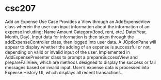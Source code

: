 # csc207

Add an Expense Use Case
Provides a View through an AddExpenseView class wherein the user can input information about the information of an expense including:
Name
Amount
Category(food, rent, etc.)
Date(Year, Month, Day).
Input data for information is then taken through the addExpenseController class, then logged into user data.
A JOptionPane will appear to display whether the adding of an expense is successful or not, depending on valid or invalid input of the user.
Implemented in AddExpensePresenter class to prompt a prepareSuccessView and prepareFailView, which are methods designed to display the success or fail messages based on invalid input.
User’s expense data is processed into Expense History UI, which displays all recent transactions.

